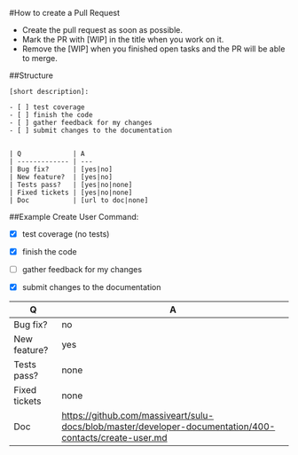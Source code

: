 #How to create a Pull Request

* Create the pull request as soon as possible.
* Mark the PR with [WIP] in the title when you work on it.
* Remove the [WIP] when you finished open tasks and the PR will be able to merge.

##Structure
```
[short description]:

- [ ] test coverage
- [ ] finish the code
- [ ] gather feedback for my changes
- [ ] submit changes to the documentation


| Q             | A
| ------------- | ---
| Bug fix?      | [yes|no]
| New feature?  | [yes|no]
| Tests pass?   | [yes|no|none]
| Fixed tickets | [yes|no|none]
| Doc           | [url to doc|none]
```

##Example
Create User Command:

- [x] test coverage (no tests)
- [x] finish the code
- [ ] gather feedback for my changes
- [x] submit changes to the documentation


| Q             | A
| ------------- | ---
| Bug fix?      | no
| New feature?  | yes
| Tests pass?   | none
| Fixed tickets | none
| Doc           | https://github.com/massiveart/sulu-docs/blob/master/developer-documentation/400-contacts/create-user.md
